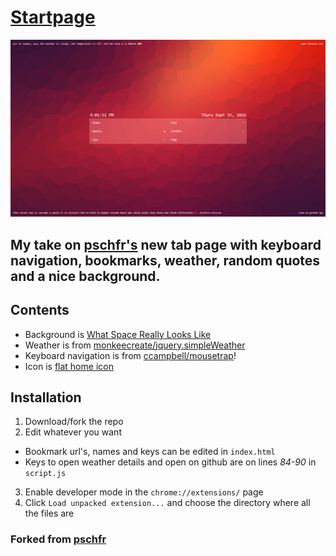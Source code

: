 # [Startpage](https://jibreil.github.io/startpage/)

![Screenshot](screenshot.png)

## My take on [pschfr's](https://github.com/pschfr/start) new tab page with keyboard navigation, bookmarks, weather, random quotes and a nice background.

## Contents

* Background is [What Space Really Looks Like](https://www.behance.net/gallery/12984019/What-Space-Really-Looks-Like)
* Weather is from [monkeecreate/jquery.simpleWeather](https://github.com/monkeecreate/jquery.simpleWeather)
* Keyboard navigation is from [ccampbell/mousetrap](https://github.com/ccampbell/mousetrap)!
* Icon is [flat home icon](http://www.iconarchive.com/show/100-flat-icons-by-graphicloads/home-icon.html)

## Installation

1. Download/fork the repo
2. Edit whatever you want
  * Bookmark url's, names and keys can be edited in `index.html`
  * Keys to open weather details and open on github are on lines *84-90* in `script.js`
3. Enable developer mode in the `chrome://extensions/` page
4. Click `Load unpacked extension...` and choose the directory where all the files are

### Forked from [pschfr](https://github.com/pschfr/start)
